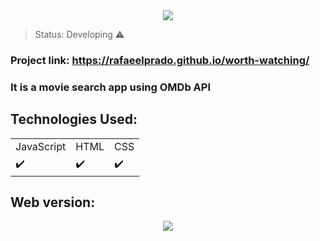 <center><img src=https://user-images.githubusercontent.com/29392805/167911189-595ecda2-c5cb-4aff-8e73-5e008548c942.gif></center>


> Status: Developing ⚠️

### Project link: https://rafaeelprado.github.io/worth-watching/

### It is a movie search app using OMDb API
  
## Technologies Used:

<table>
  <tr>
    <td>JavaScript</td>
    <td>HTML</td>
    <td>CSS</td>    
  </tr>
  <tr>
    <td>✔️</td>
    <td>✔️</td>
    <td>✔️</td>    
  </tr>
</table>

## Web version:

<center><img src="https://user-images.githubusercontent.com/29392805/167912597-f0b496c1-a1ae-47b5-ab9b-6368df47242a.gif"></center>
